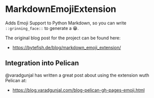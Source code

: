 # MarkdownEmojiExtension #

[EmojiCodeSheet]: https://github.com/shanraisshan/EmojiCodeSheet

Adds Emoji Support to Python Markdown, so you can write ``::grinning_face::`` to generate a 😁.

The original blog post for the project can be found here:

* https://bytefish.de/blog/markdown_emoji_extension/

## Integration into Pelican ##

@varadgunjal has written a great post about using the extension wuth Pelican at:

* https://blog.varadgunjal.com/blog-pelican-gh-pages-emoji.html
